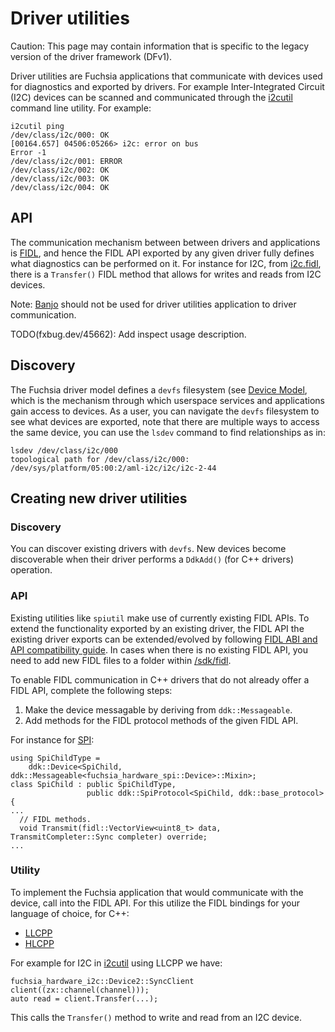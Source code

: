# Driver utilities

Caution: This page may contain information that is specific to the legacy
version of the driver framework (DFv1).

Driver utilities are Fuchsia applications that communicate with devices used for
diagnostics and exported by drivers. For example Inter-Integrated Circuit (I2C)
devices can be scanned and communicated through the
[i2cutil](/src/devices/i2c/bin) command line utility. For example:

```
i2cutil ping
/dev/class/i2c/000: OK
[00164.657] 04506:05266> i2c: error on bus
Error -1
/dev/class/i2c/001: ERROR
/dev/class/i2c/002: OK
/dev/class/i2c/003: OK
/dev/class/i2c/004: OK
```

## API

The communication mechanism between between drivers and applications is
[FIDL](/docs/development/languages/fidl/README.md), and hence the FIDL API
exported by any given driver fully defines what diagnostics can be performed on
it. For instance for I2C, from
[i2c.fidl](/sdk/fidl/fuchsia.hardware.i2c/i2c.fidl), there is a
`Transfer()` FIDL method that allows for writes and reads from I2C devices.

Note: [Banjo](/docs/development/drivers/tutorials/banjo-tutorial.md) should not be used for
driver utilities application to driver communication.

TODO(fxbug.dev/45662): Add inspect usage description.

## Discovery

The Fuchsia driver model defines a `devfs` filesystem (see
[Device Model](/docs/development/drivers/concepts/device_driver_model/device-model.md), which is the mechanism
through which userspace services and applications gain access to devices. As a
user, you can navigate the `devfs` filesystem to see what devices are exported,
note that there are multiple ways to access the same device, you can use the
`lsdev` command to find relationships as in:

```
lsdev /dev/class/i2c/000
topological path for /dev/class/i2c/000: /dev/sys/platform/05:00:2/aml-i2c/i2c/i2c-2-44
```

## Creating new driver utilities

### Discovery

You can discover existing drivers with `devfs`. New devices become discoverable
when their driver performs a `DdkAdd()` (for C++ drivers) operation.

### API

Existing utilities like `spiutil` make use of currently existing FIDL APIs. To
extend the functionality exported by an existing driver, the FIDL API the
existing driver exports can be extended/evolved by following
[FIDL ABI and API compatibility guide][abi-api-compat].
In cases when there is no existing FIDL API, you need to add new FIDL files to
a folder within [/sdk/fidl](/sdk/fidl).

To enable FIDL communication in C++ drivers that do not already offer a FIDL
API, complete the following steps:

1. Make the device messagable by deriving from `ddk::Messageable`.
2. Add methods for the FIDL protocol methods of the given FIDL API.

For instance for [SPI](/src/devices/spi/drivers/spi/spi.h):

```
using SpiChildType =
    ddk::Device<SpiChild, ddk::Messageable<fuchsia_hardware_spi::Device>::Mixin>;
class SpiChild : public SpiChildType,
                 public ddk::SpiProtocol<SpiChild, ddk::base_protocol> {
...
  // FIDL methods.
  void Transmit(fidl::VectorView<uint8_t> data, TransmitCompleter::Sync completer) override;
...
```

### Utility

To implement the Fuchsia application that would communicate with the device,
call into the FIDL API. For this utilize the FIDL bindings for your language of
choice, for C++:

* [LLCPP](/docs/reference/fidl/bindings/llcpp-bindings.md)
* [HLCPP](/docs/reference/fidl/bindings/hlcpp-bindings.md)

For example for I2C in [i2cutil](/src/devices/i2c/bin) using LLCPP we have:

```
fuchsia_hardware_i2c::Device2::SyncClient client((zx::channel(channel)));
auto read = client.Transfer(...);
```

This calls the `Transfer()` method to write and read from an I2C device.

<!-- xrefs -->
[abi-api-compat]: /docs/development/languages/fidl/guides/compatibility/README.md
